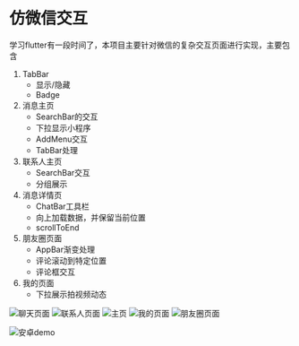 # 仿微信交互

学习flutter有一段时间了，本项目主要针对微信的复杂交互页面进行实现，主要包含

1. TabBar
   * 显示/隐藏
   * Badge
2. 消息主页
   * SearchBar的交互
   * 下拉显示小程序
   * AddMenu交互
   * TabBar处理
3. 联系人主页
   * SearchBar交互
   * 分组展示
4. 消息详情页
   * ChatBar工具栏
   * 向上加载数据，并保留当前位置
   * scrollToEnd
5. 朋友圈页面
    * AppBar渐变处理
    * 评论滚动到特定位置
    * 评论框交互
6. 我的页面
   * 下拉展示拍视频动态

![聊天页面](https://github.com/zhengbomo/flutter_wechat/blob/master/images/wechat_chat-min.gif?raw=true)
![联系人页面](https://github.com/zhengbomo/flutter_wechat/blob/master/images/wechat_contact-min.gif?raw=true)
![主页](https://github.com/zhengbomo/flutter_wechat/blob/master/images/wechat_home-min.gif?raw=true)
![我的页面](https://github.com/zhengbomo/flutter_wechat/blob/master/images/wechat_me-min.gif?raw=true)
![朋友圈页面](https://github.com/zhengbomo/flutter_wechat/blob/master/images/wechat_moment-min.gif?raw=true)

![安卓demo](https://github.com/zhengbomo/flutter_wechat/blob/master/images/wechat_android-min.gif?raw=true)
